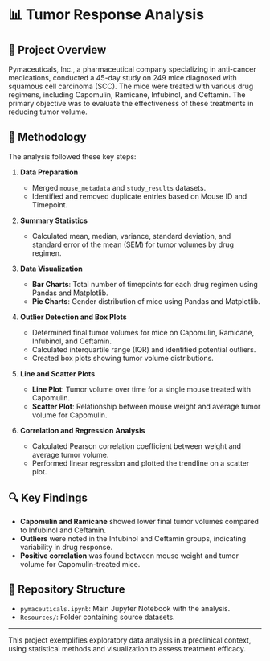 # 📊 Tumor Response Analysis

## 🧪 Project Overview

Pymaceuticals, Inc., a pharmaceutical company specializing in anti-cancer medications, conducted a 45-day study on 249 mice diagnosed with squamous cell carcinoma (SCC). The mice were treated with various drug regimens, including Capomulin, Ramicane, Infubinol, and Ceftamin. The primary objective was to evaluate the effectiveness of these treatments in reducing tumor volume.

## 🧰 Methodology

The analysis followed these key steps:

1. **Data Preparation**
   - Merged `mouse_metadata` and `study_results` datasets.
   - Identified and removed duplicate entries based on Mouse ID and Timepoint.

2. **Summary Statistics**
   - Calculated mean, median, variance, standard deviation, and standard error of the mean (SEM) for tumor volumes by drug regimen.

3. **Data Visualization**
   - **Bar Charts**: Total number of timepoints for each drug regimen using Pandas and Matplotlib.
   - **Pie Charts**: Gender distribution of mice using Pandas and Matplotlib.

4. **Outlier Detection and Box Plots**
   - Determined final tumor volumes for mice on Capomulin, Ramicane, Infubinol, and Ceftamin.
   - Calculated interquartile range (IQR) and identified potential outliers.
   - Created box plots showing tumor volume distributions.

5. **Line and Scatter Plots**
   - **Line Plot**: Tumor volume over time for a single mouse treated with Capomulin.
   - **Scatter Plot**: Relationship between mouse weight and average tumor volume for Capomulin.

6. **Correlation and Regression Analysis**
   - Calculated Pearson correlation coefficient between weight and average tumor volume.
   - Performed linear regression and plotted the trendline on a scatter plot.

## 🔍 Key Findings

- **Capomulin and Ramicane** showed lower final tumor volumes compared to Infubinol and Ceftamin.
- **Outliers** were noted in the Infubinol and Ceftamin groups, indicating variability in drug response.
- **Positive correlation** was found between mouse weight and tumor volume for Capomulin-treated mice.

## 📁 Repository Structure

- `pymaceuticals.ipynb`: Main Jupyter Notebook with the analysis.
- `Resources/`: Folder containing source datasets.

---

This project exemplifies exploratory data analysis in a preclinical context, using statistical methods and visualization to assess treatment efficacy.




